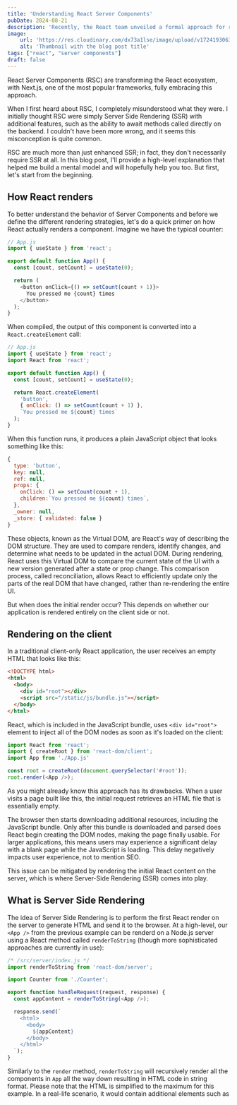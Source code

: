 ```yaml
---
title: 'Understanding React Server Components'
pubDate: 2024-08-21
description: 'Recently, the React team unveiled a formal approach for running React components exclusively on the server. This represents a significant shift in how we use React, causing some confusion within the community. In this article, I explore this new concept and provide a foundational understanding of how it works.'
image:
    url: 'https://res.cloudinary.com/dx73a1lse/image/upload/v1724193063/blog/e362ffcc-ed6f-4e71-855f-35ee52d1e0a5_ujxmau.jpg' 
    alt: 'Thumbnail with the blog post title'
tags: ["react", "server components"]
draft: false
---
```


React Server Components (RSC) are transforming the React ecosystem, with Next.js, one of the most popular frameworks, fully embracing this approach.

When I first heard about RSC, I completely misunderstood what they were. I initially thought RSC were simply Server Side Rendering (SSR) with additional features, such as the ability to await methods called directly on the backend. I couldn't have been more wrong, and it seems this misconception is quite common. 

RSC are much more than just enhanced SSR; in fact, they don't necessarily require SSR at all. In this blog post, I'll provide a high-level explanation that helped me build a mental model and will hopefully help you too. But first, let's start from the beginning.

## How React renders

To better understand the behavior of Server Components and before we define the different rendering strategies, let's do a quick primer on how React actually renders a component. Imagine we have the typical counter:

```js
// App.js
import { useState } from 'react';

export default function App() {
  const [count, setCount] = useState(0);

  return (
    <button onClick={() => setCount(count + 1)}>
      You pressed me {count} times
    </button>
  );
}
```

When compiled, the output of this component is converted into a `React.createElement` call:

```js
// App.js
import { useState } from 'react';
import React from 'react';

export default function App() {
  const [count, setCount] = useState(0);

  return React.createElement(
    'button', 
    { onClick: () => setCount(count + 1) }, 
    `You pressed me ${count} times`
  );
}
``` 

When this function runs, it produces a plain JavaScript object that looks something like this:

```js
{
  type: 'button',
  key: null,
  ref: null,
  props: {
    onClick: () => setCount(count + 1),
    children:`You pressed me ${count} times`,
  },
  _owner: null,
  _store: { validated: false }
}
```

These objects, known as the Virtual DOM, are React's way of describing the DOM structure. They are used to compare renders, identify changes, and determine what needs to be updated in the actual DOM. During rendering, React uses this Virtual DOM to compare the current state of the UI with a new version generated after a state or prop change. This comparison process, called reconciliation, allows React to efficiently update only the parts of the real DOM that have changed, rather than re-rendering the entire UI.

But when does the initial render occur? This depends on whether our application is rendered entirely on the client side or not.

## Rendering on the client

In a traditional client-only React application, the user receives an empty HTML that looks like this:

```html
<!DOCTYPE html>
<html>
  <body>
    <div id="root"></div>
    <script src="/static/js/bundle.js"></script>
  </body>
</html>
```

React, which is included in the JavaScript bundle, uses `<div id="root">` element to inject all of the DOM nodes as soon as it's loaded on the client:

```js
import React from 'react';
import { createRoot } from 'react-dom/client';
import App from './App.js'

const root = createRoot(document.querySelector('#root'));
root.render(<App />);
```

As you might already know this approach has its drawbacks. When a user visits a page built like this, the initial request retrieves an HTML file that is essentially empty.

The browser then starts downloading additional resources, including the JavaScript bundle. Only after this bundle is downloaded and parsed does React begin creating the DOM nodes, making the page finally usable. For larger applications, this means users may experience a significant delay with a blank page while the JavaScript is loading. This delay negatively impacts user experience, not to mention SEO.

This issue can be mitigated by rendering the initial React content on the server, which is where Server-Side Rendering (SSR) comes into play.

## What is Server Side Rendering

The idea of Server Side Rendering is to perform the first React render on the server to generate HTML and send it to the browser. At a high-level, our `<App />` from the previous example can be renderd on a Node.js server using a React method called `renderToString` (though more sophisticated approaches are currently in use):

```js
/* /src/server/index.js */
import renderToString from 'react-dom/server';

import Counter from './Counter';

export function handleRequest(request, response) {
  const appContent = renderToString(<App />);

  response.send(`
    <html>
      <body>
        ${appContent}
      </body>
    </html>
  `);
}
```

Similarly to the `render` method, `renderToString` will recursively render all the components in `App` all the way down resulting in HTML code in string format. Please note that the HTML is simplified to the maximum for this example. In a real-life scenario, it would contain additional elements such as <script> tags to fetch the JavaScript bundle.

This approach has the advantage that the user can start viewing the content as soon as the HTML is received, even while the JavaScript is still loading, making the application more responsive.
Once the JavaScript has loaded, React makes the page interactive through a process called "hydration". During this process, React performs a render to determine the shape of the component tree and set up all of the interactivity, such as event listeners. As opposed to client-side rendering, this render is not used to create all of the DOM nodes, as they already exist from the server, but rather to integrate with the existing DOM.

In order to achieve this, React uses a method called `hydrateRoot` which is used instead of `createRoot` in client side rendering:

```diff
import React from 'react`
- import { createRoot } from 'react-dom/client';
+ import { hydrateRoot } from 'react-dom/client';

function App() {
  return (
    <h1>Hello world!</h1>
  );
}

- const root = createRoot(document.querySelector('#root'));
- root.render(<App />);
+ hydrateRoot(document.querySelector('#root'), <App />);
```

Note how, instead of creating DOM nodes and rendering them using the `createRoot` and `render` methods as we saw in the client side rendering example, now we just adopt the HTML received from the server using `hydrateRoot`:

## Server Components

React Server Components introduce a new approach where components are executed only once, exclusively on the server. They are truly static because they do not re-render or hydrate on the client. Once their output is rendered on the client, it remains unchanged and immutable. 

This server-only execution has several performance benefits, two of the main ones being:

- *Zero bundle size:* The code of RSC doesn't get added to your JavaScript bundle, which means you can safely use large dependencies without the risk of shipping them to the client. For example, if we needed to use a syntax highlighting library, which tend to be quite heavy, we could run it on the server to generate the syntax-highlighted code without shipping the dependency.

- *Secure access to backend services:* Since RSC run only on the server, they have direct access to data sources such as databases and file systems while safely keeping sensitive data and logic away from the client.

On the other hand, because RSC do not re-render on the client, they can't use most of React's APIs, such as state and effects. To differentiate RSC from other React components, the latter have been renamed to Client Components.

Moreover, the logic behind RSC needs to be tightly integrated with the bundler, the server, and the router. This is why, currently, [the simplest way to use RSC is with Next.js 13.4+](https://react.dev/learn/start-a-new-react-project#bleeding-edge-react-frameworks), which incorporates them into its newly re-architected App Router.

### SSR vs RSC
Even though the concepts of SSR and RSC might seem similar since both involve running React components on the server, they differ fundamentally.

While SSR involves pre-running the client application on the server to generate HTML, RSC are rendered on the server, and their output is passed to the client as serialized objects. These serialized objects represent a React component tree, not static HTML.

In our previous example of an SSR application, if we had used RSC, the HTML received by the client would look something like this (truncated for simplicity):

```html
<!DOCTYPE html>
<html>
  <body>
    <p>Hello World!</p>
    <script src="/static/js/bundle.js"></script>
    <script>
      self.__next_f.push([1,
        [
          "$",
          "p",
          null,
          { children: "Hello World!" }
        ]
      ])
    </script>
  </body>
</html>
```

We see that this HTML includes the pre-rendered React application (the "Hello World!" paragraph), which is the result of SSR. Additionally, there are two <script> tags:

- The first tag loads the JavaScript bundle, which includes React and the client components.

- The second tag contains what RSC rendered—a serialized React object tree, known as the *React Server Component Payload*. During hydration, React uses this pre-rendered component tree as if it had been rendered on the client, even though the rendering occurred entirely on the server.

Even though the actual format of the RSC payload differs a bit—it has been simplified here for clarity—we can distinguish a few key elements.  The `"$"` symbol indicates a DOM definition, which in our case corresponds to the static HTML consisting of a `"p"` tag with `null` props and `Hello World!` as its `children`.

_NOTE: The term "server" in Server Components doesn't strictly mean that these components run on a server in real-time; rather, rendering ahead of time. For instance, by default, [Next.js configures Server Components to render at build time](https://nextjs.org/docs/app/building-your-application/rendering/server-components#static-rendering-default), where the compiler pre-renders them into a serialized React object tree._

### Boundaries

When using RSC with Next.js, all components are assumed to be Server Components by default. We have to “opt in” for Client Components by using the `'use client'` directive on top of the component. 
 
However, Client Components can only import other Client Components. This means that when we import a Client Component into a Server Component, we create a boundary, and all components down the tree from that point will be treated as Client Components. Because of this, we don't have to add `'use client'` to every single file that needs to run on the client. In practice, we only need to add it when we're creating new client boundaries.

Let's see what happens if we take the same example from above and include a Client Component, such as a typical counter:

```js
// Counter.js
'use client';

import { useState } from 'react';

export default function Counter() {
  const [count, setCount] = useState(0);

  function handleClick() {
    setCount(count + 1);
  }

  return (
    <button onClick={handleClick}>
      You pressed me {count} times
    </button>
  );
}
```

We place our `App` component in a Next.js `page` as an RSC, and then re-arrange it a bit to add the counter:

```js
// page.js
import Counter from './counter';

export default function App() {
  return (
    <div>
      <p>Hello world</p>
      <Counter />
    </div>
  )
}
```

If we inspect the HTML received by the client (also truncated for simplicity), we will see something like this:

```html
<!DOCTYPE html>
<html>
  <body>
    <p>Hello World!</p>
    <script src="/static/js/bundle.js"></script>
    <script>
      self.__next_f.push([1,
        "4:I[(app-pages-browser)/./src/app/counter.js\",
        [
          '$',
          'div',
          null,
          { children: [
              ['$', 'p', null, { children: 'Hello world' }],
              ['$', '$L4', null, {}],
            ],
          },
        ]
      ])
    </script>
  </body>
</html>
```

Now, we can see that our script tag containing the RSC payloads has changed. There is a new element in the serialized object starting with the number `4` and the letter `I`, followed by the path of our Client Component-the counter. Payloads that start with `I` are modules, which is how Client Components are loaded. The number `4` is simply an identifier for the payload.

Following that, we see our React component tree. In addition to our "Hello World" paragraph, there's now an element of type  `$L4`, which instructs React to load the module identified by `4` (our counter) in that position within the component tree.

## Conclusion

If SSR was a way to pre-render client applications on the server, RSC take it a step further by adding the performance benefits of running code solely on the server. 

RSC get even more interesting when combined with `Suspense` and the streaming SSR architecture,  allowing you to split the rendering work into chunks and stream them to the client as they become ready.

All of this represents a paradigm shift in the React ecosystem and will significantly change the way we build applications in the future.


## References

If you want to learn more about RSC, I highly recommend these invaluable references, which I used myself while writing this article:

- [Making Sense of React Server Components](https://www.joshwcomeau.com/react/server-components/#introduction-to-react-server-components-3): An exceptional and clear article by Josh Comeau, as usual, featuring plenty of helpful diagrams.
- [RSC from scratch](https://github.com/reactwg/server-components/discussions/5): A detailed technical deep dive by the great Dan Abramov (former React core team member), which walks you through the process of "inventing" RSC from scratch to provide a comprehensive mental model.
- [The forensics of React Server Components](https://www.smashingmagazine.com/2024/05/forensics-react-server-components/): A comprehensive explanation by Lazar Nikolov, who examines in detail the rendering lifecycle of RSC.
- [Data Feching with React Server Components](https://github.com/reactwg/server-components/discussions/5): An excellent RSC demo by Dan Abramov and Lauren Tan.
- [Next.js Docs](https://nextjs.org/docs/app/building-your-application/rendering/server-components): Next.js documentation on RSC, featuring a helpful explanation of how RSC are rendered and the various strategies involved.
